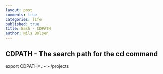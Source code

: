 ```yaml
---
layout: post
comments: true
categories: life
published: true
title: Bash - CDPATH
author: Nils Bolsen
---
```

## CDPATH - The search path for the cd command

export CDPATH=.:~:~/projects


